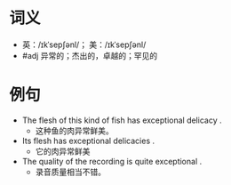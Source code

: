 # 词义
- 英：/ɪkˈsepʃənl/； 美：/ɪkˈsepʃənl/
- #adj 异常的；杰出的，卓越的；罕见的
# 例句
- The flesh of this kind of fish has exceptional delicacy .
	- 这种鱼的肉异常鲜美。
- Its flesh has exceptional delicacies .
	- 它的肉异常鲜美
- The quality of the recording is quite exceptional .
	- 录音质量相当不错。
